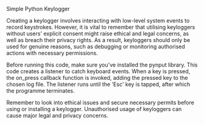 
Simple Python Keylogger 

Creating a keylogger involves interacting with low-level system events to record keystrokes. However, it is vital to remember that utilising keyloggers without users' explicit consent might raise ethical and legal concerns, as well as breach their privacy rights. As a result, keyloggers should only be used for genuine reasons, such as debugging or monitoring authorised actions with necessary permissions.

Before running this code, make sure you've installed the pynput library. This code creates a listener to catch keyboard events. When a key is pressed, the on_press callback function is invoked, adding the pressed key to the chosen log file. The listener runs until the 'Esc' key is tapped, after which the programme terminates.

Remember to look into ethical issues and secure necessary permits before using or installing a keylogger. Unauthorised usage of keyloggers can cause major legal and privacy concerns.
